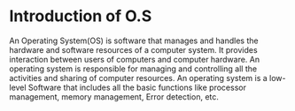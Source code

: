 # Introduction of O.S

An Operating System(OS) is software that manages and handles the hardware and software resources of a computer system. It provides interaction between users of computers and computer hardware. An operating system is responsible for managing and controlling all the activities and sharing of computer resources. An operating system is a low-level Software that includes all the basic functions like processor management, memory management, Error detection, etc.
